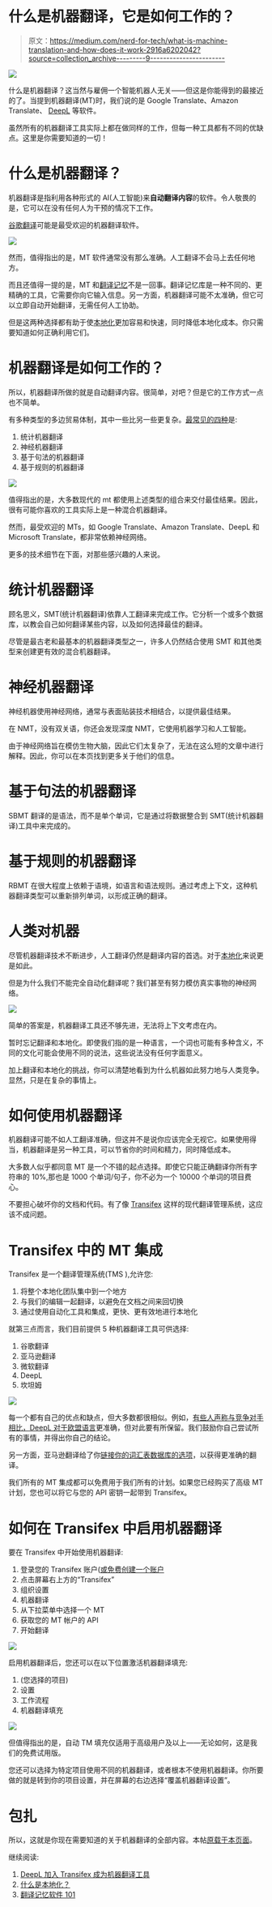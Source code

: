 # 什么是机器翻译，它是如何工作的？

> 原文：<https://medium.com/nerd-for-tech/what-is-machine-translation-and-how-does-it-work-2916a6202042?source=collection_archive---------9----------------------->

![](img/0788b51b6b6c82c1860248bb10eddecc.png)

什么是机器翻译？这当然与雇佣一个智能机器人无关——但这是你能得到的最接近的了。当提到机器翻译(MT)时，我们说的是 Google Translate、Amazon Translate、 [DeepL](https://www.transifex.com/blog/2021/deepl/) 等软件。

虽然所有的机器翻译工具实际上都在做同样的工作，但每一种工具都有不同的优缺点。这里是你需要知道的一切！

# 什么是机器翻译？

机器翻译是指利用各种形式的 AI(人工智能)来**自动翻译内容**的软件。令人敬畏的是，它可以在没有任何人为干预的情况下工作。

[谷歌翻译](https://translate.google.com/)可能是最受欢迎的机器翻译软件。

![](img/f8f948a542d6c81c50c312c414cd9aa9.png)

然而，值得指出的是，MT 软件通常没有那么准确。人工翻译不会马上去任何地方。

而且还值得一提的是，MT 和[翻译记忆](https://www.transifex.com/blog/2021/translation-memory-software/)不是一回事。翻译记忆库是一种不同的、更精确的工具，它需要你向它输入信息。另一方面，机器翻译可能不太准确，但它可以立即自动开始翻译，无需任何人工协助。

但是这两种选择都有助于使[本地化](https://www.transifex.com/blog/2021/what-is-localization/)更加容易和快速，同时降低本地化成本。你只需要知道如何正确利用它们。

# 机器翻译是如何工作的？

所以，机器翻译所做的就是自动翻译内容。很简单，对吧？但是它的工作方式一点也不简单。

有多种类型的多边贸易体制，其中一些比另一些更复杂。[最常见的四种](https://omniscien.com/faq/different-types-of-machine-translation/)是:

1.  统计机器翻译
2.  神经机器翻译
3.  基于句法的机器翻译
4.  基于规则的机器翻译

![](img/66355eb814914fe62f972b92cec3f84b.png)

值得指出的是，大多数现代的 mt 都使用上述类型的组合来交付最佳结果。因此，很有可能你喜欢的工具实际上是一种混合机器翻译。

然而，最受欢迎的 MTs，如 Google Translate、Amazon Translate、DeepL 和 Microsoft Translate，都非常依赖神经网络。

更多的技术细节在下面，对那些感兴趣的人来说。

# 统计机器翻译

顾名思义，SMT(统计机器翻译)依靠人工翻译来完成工作。它分析一个或多个数据库，以教会自己如何翻译某些内容，以及如何选择最佳的翻译。

尽管是最古老和最基本的机器翻译类型之一，许多人仍然结合使用 SMT 和其他类型来创建更有效的混合机器翻译。

# 神经机器翻译

神经机器使用神经网络，通常与表面贴装技术相结合，以提供最佳结果。

在 NMT，没有双关语，你还会发现深度 NMT，它使用机器学习和人工智能。

由于神经网络旨在模仿生物大脑，因此它们太复杂了，无法在这么短的文章中进行解释。因此，你可以在本页找到更多关于他们的信息。

# 基于句法的机器翻译

SBMT 翻译的是语法，而不是单个单词，它是通过将数据整合到 SMT(统计机器翻译)工具中来完成的。

# 基于规则的机器翻译

RBMT 在很大程度上依赖于语境，如语言和语法规则。通过考虑上下文，这种机器翻译类型可以重新排列单词，以形成正确的翻译。

# 人类对机器

尽管机器翻译技术不断进步，人工翻译仍然是翻译内容的首选。对于[本地化](https://www.transifex.com/blog/2021/what-is-localization/)来说更是如此。

但是为什么我们不能完全自动化翻译呢？我们甚至有努力模仿真实事物的神经网络。

![](img/4193cda3dff4fb04802254625916b977.png)

简单的答案是，机器翻译工具还不够先进，无法将上下文考虑在内。

暂时忘记翻译和本地化。即使我们指的是一种语言，一个词也可能有多种含义，不同的文化可能会使用不同的说法，这些说法没有任何字面意义。

加上翻译和本地化的挑战，你可以清楚地看到为什么机器如此努力地与人类竞争。显然，只是在复杂的事情上。

# 如何使用机器翻译

机器翻译可能不如人工翻译准确，但这并不是说你应该完全无视它。如果使用得当，机器翻译是另一种工具，可以节省你的时间和精力，同时降低成本。

大多数人似乎都同意 MT 是一个不错的起点选择。即使它只能正确翻译你所有字符串的 10%,那也是 1000 个单词/句子，你不必为一个 10000 个单词的项目费心。

不要担心破坏你的文档和代码。有了像 [Transifex](https://www.transifex.com/) 这样的现代翻译管理系统，这应该不成问题。

# Transifex 中的 MT 集成

Transifex 是一个翻译管理系统(TMS ),允许您:

1.  将整个本地化团队集中到一个地方
2.  与我们的编辑一起翻译，以避免在文档之间来回切换
3.  通过使用自动化工具和集成，更快、更有效地进行本地化

就第三点而言，我们目前提供 5 种机器翻译工具可供选择:

1.  谷歌翻译
2.  亚马逊翻译
3.  微软翻译
4.  DeepL
5.  坎坦姆

![](img/214315277dac5edfbcee674d2248254c.png)

每一个都有自己的优点和缺点，但大多数都很相似。例如，[有些人声称与竞争对手相比，DeepL 对于欧盟语言](https://www.reddit.com/r/TranslationStudies/comments/9ww6lo/google_translate_vs_deeplcom_which_is_better/)更准确，但对此要有所保留。我们鼓励你自己尝试所有的事情，并得出你自己的结论。

另一方面，亚马逊翻译给了你[链接你的词汇表数据库的选项](https://docs.transifex.com/machine-translation/glossary-for-amazon-machine-translation-mt)，以获得更准确的翻译。

我们所有的 MT 集成都可以免费用于我们所有的计划。如果您已经购买了高级 MT 计划，您也可以将它与您的 API 密钥一起带到 Transifex。

# 如何在 Transifex 中启用机器翻译

要在 Transifex 中开始使用机器翻译:

1.  登录您的 Transifex 账户([或免费创建一个账户](https://www.transifex.com/)
2.  点击屏幕右上方的“Transifex”
3.  组织设置
4.  机器翻译
5.  从下拉菜单中选择一个 MT
6.  获取您的 MT 帐户的 API
7.  开始翻译

![](img/5ef9332fde8ce19e09af72d2690d6f05.png)

启用机器翻译后，您还可以在以下位置激活机器翻译填充:

1.  (您选择的项目)
2.  设置
3.  工作流程
4.  机器翻译填充

![](img/412353a385931375be4735b58247f5e5.png)

但值得指出的是，自动 TM 填充仅适用于高级用户及以上——无论如何，这是我们的免费试用版。

您还可以选择为特定项目使用不同的机器翻译，或者根本不使用机器翻译。你所要做的就是转到你的项目设置，并在屏幕的右边选择“覆盖机器翻译设置”。

# 包扎

所以，这就是你现在需要知道的关于机器翻译的全部内容。本帖[原载于本页面](https://www.transifex.com/blog/2021/what-is-machine-translation/)。

继续阅读:

1.  [DeepL 加入 Transifex 成为机器翻译工具](https://www.transifex.com/blog/2021/deepl/)
2.  [什么是本地化？](https://www.transifex.com/blog/2021/what-is-localization/)
3.  [翻译记忆软件 101](https://www.transifex.com/blog/2021/translation-memory-software/)